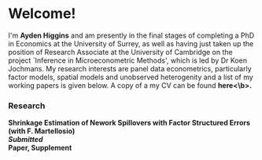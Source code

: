 # Welcome!
  
I'm <strong>Ayden Higgins</strong> and am presently in the final stages of completing a PhD in Economics at the University of
Surrey, as well as having just taken up the position of Research Associate at the University of
Cambridge on the project `Inference in Microeconometric Methods', which is led by Dr
Koen Jochmans. My research interests are panel data econometrics, particularly factor models, spatial models and unobserved heterogenity and a list of my working papers is given below. A copy of a my CV can be found <b>here<\b>. 

### Research

<b> Shrinkage Estimation of Nework Spillovers with Factor Structured Errors </b> (with F. Martellosio) <br> <i> Submitted </i> <br> Paper, Supplement




